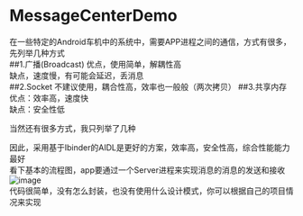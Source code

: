 # MessageCenterDemo
在一些特定的Android车机中的系统中，需要APP进程之间的通信，方式有很多，先列举几种方式<Br/>
##1.广播(Broadcast)
优点，使用简单，解耦性高<Br/>
缺点，速度慢，有可能会延迟，丢消息<Br/>
##2.Socket 不建议使用，耦合性高，效率也一般般（两次拷贝）
##3.共享内存 
优点：效率高，速度快<Br/>
缺点：安全性低<Br/>

当然还有很多方式，我只列举了几种<Br/>

因此，采用基于Ibinder的AIDL是更好的方案，效率高，安全性高，综合性能能力最好<Br/>
看下基本的流程图，app要通过一个Server进程来实现消息的消息的发送和接收<Br/>
![image](https://github.com/helang1991/MessageCenterDemo/blob/master/MessageCenter.png)<Br/>
代码很简单，没有怎么封装，也没有使用什么设计模式，你可以根据自己的项目情况来实现<Br/>


